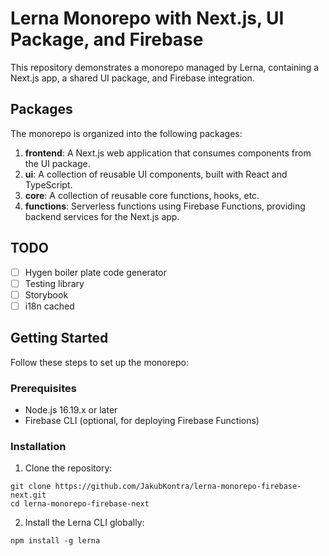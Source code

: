 # Lerna Monorepo with Next.js, UI Package, and Firebase

This repository demonstrates a monorepo managed by Lerna, containing a Next.js app, a shared UI package, and Firebase integration.

## Packages

The monorepo is organized into the following packages:

1. **frontend**: A Next.js web application that consumes components from the UI package.
2. **ui**: A collection of reusable UI components, built with React and TypeScript.
2. **core**: A collection of reusable core functions, hooks, etc.
3. **functions**: Serverless functions using Firebase Functions, providing backend services for the Next.js app.

## TODO
- [ ] Hygen boiler plate code generator
- [ ] Testing library
- [ ] Storybook
- [ ] i18n cached

## Getting Started

Follow these steps to set up the monorepo:

### Prerequisites

- Node.js 16.19.x or later
- Firebase CLI (optional, for deploying Firebase Functions)

### Installation

1. Clone the repository:

```shell
git clone https://github.com/JakubKontra/lerna-monorepo-firebase-next.git
cd lerna-monorepo-firebase-next
```

2. Install the Lerna CLI globally:

```shell
npm install -g lerna
```
